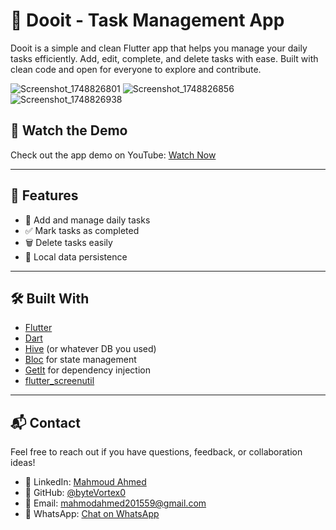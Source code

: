 # 📝 Dooit - Task Management App

Dooit is a simple and clean Flutter app that helps you manage your daily tasks efficiently. Add, edit, complete, and delete tasks with ease. Built with clean code and open for everyone to explore and contribute.

![Screenshot_1748826801](https://github.com/user-attachments/assets/1ac532c4-7bfc-43f5-b7c2-8d7dc29235dc)
![Screenshot_1748826856](https://github.com/user-attachments/assets/7a7a4a9e-7134-4538-8257-0348d9eedc9d)
![Screenshot_1748826938](https://github.com/user-attachments/assets/fc4ae48f-cb09-489a-8840-46fc59dacffd)


## 🎥 Watch the Demo
Check out the app demo on YouTube: [Watch Now](https://www.youtube.com/watch?v=YOUR_VIDEO_ID)

---

## 🚀 Features

- 🧠 Add and manage daily tasks
- ✅ Mark tasks as completed
- 🗑️ Delete tasks easily
- 💾 Local data persistence

---

## 🛠️ Built With

- [Flutter](https://flutter.dev/)
- [Dart](https://dart.dev/)
- [Hive](https://docs.hivedb.dev/) (or whatever DB you used)
- [Bloc](https://bloclibrary.dev/) for state management
- [GetIt](https://pub.dev/packages/get_it) for dependency injection
- [flutter_screenutil](https://pub.dev/packages/flutter_screenutil)

---

## 📬 Contact

Feel free to reach out if you have questions, feedback, or collaboration ideas!

- 💼 LinkedIn: [Mahmoud Ahmed](https://www.linkedin.com/in/bytevortex0)
- 🐙 GitHub: [@byteVortex0](https://github.com/byteVortex0)
- 📧 Email: mahmodahmed201559@gmail.com
- 💬 WhatsApp: [Chat on WhatsApp](https://wa.me/201018452234)

